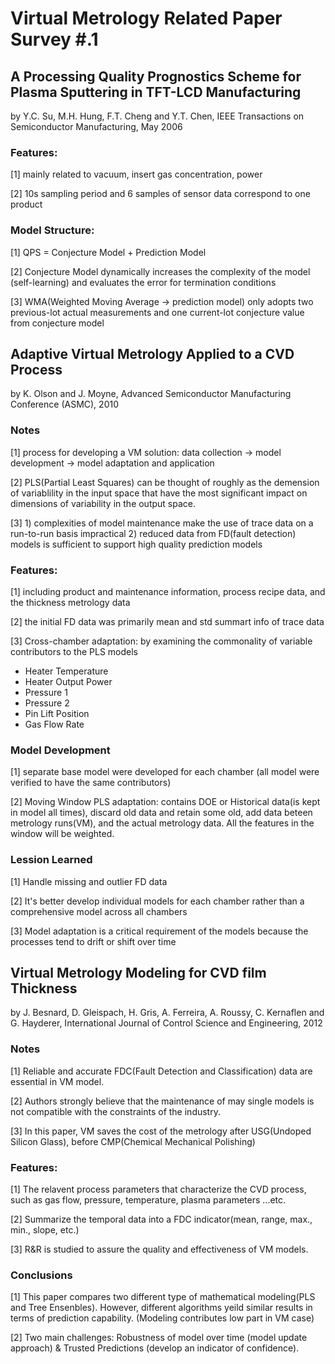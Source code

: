 # Virtual Metrology Related Paper Survey #.1

## A Processing Quality Prognostics Scheme for Plasma Sputtering in TFT-LCD Manufacturing

by Y.C. Su, M.H. Hung, F.T. Cheng and Y.T. Chen, IEEE Transactions on Semiconductor Manufacturing, May 2006 

### Features: 

[1] mainly related to vacuum, insert gas concentration, power

[2] 10s sampling period and 6 samples of sensor data correspond to one product

### Model Structure:

[1] QPS = Conjecture Model + Prediction Model

[2] Conjecture Model dynamically increases the complexity of the model (self-learning) and evaluates the error for termination conditions

[3] WMA(Weighted Moving Average -> prediction model) only adopts two previous-lot actual measurements and one current-lot conjecture value from conjecture model 

## Adaptive Virtual Metrology Applied to a CVD Process

by K. Olson and J. Moyne, Advanced Semiconductor Manufacturing Conference (ASMC), 2010

### Notes

[1] process for developing a VM solution: data collection -> model development -> model adaptation and application

[2] PLS(Partial Least Squares) can be thought of roughly as the demension of variablility in the input space that have the most significant impact on dimensions of variability in the output space.

[3] 1) complexities of model maintenance make the use of trace data on a run-to-run basis impractical 2) reduced data from FD(fault detection) models is sufficient to support  high quality prediction models

### Features:

[1] including product and maintenance information, process recipe data, and the thickness metrology data

[2] the initial FD data was primarily mean and std summart info of trace data

[3] Cross-chamber adaptation: by examining the commonality of variable contributors to the PLS models
- Heater Temperature
- Heater Output Power
- Pressure 1
- Pressure 2
- Pin Lift Position
- Gas Flow Rate

### Model Development

[1] separate base model were developed for each chamber (all model were verified to have the same contributors)

[2] Moving Window PLS adaptation: contains DOE or Historical data(is kept in model all times), discard old data and retain some old, add data beteen metrology runs(VM), and the actual metrology data. All the features in the window will be weighted.

### Lession Learned

[1] Handle missing and outlier FD data

[2] It's better develop individual models for each chamber rather than a comprehensive model across all chambers

[3] Model adaptation is a critical requirement of the models because the processes tend to drift or shift over time

## Virtual Metrology Modeling for CVD film Thickness

by J. Besnard, D. Gleispach, H. Gris, A. Ferreira, A. Roussy, C. Kernaflen and G. Hayderer, International Journal of Control Science and Engineering, 2012

### Notes

[1] Reliable and accurate FDC(Fault Detection and Classification) data are essential in VM model.

[2] Authors strongly believe that the maintenance of may single models is not compatible with the constraints of the industry.

[3] In this paper, VM saves the cost of the metrology after USG(Undoped Silicon Glass), before CMP(Chemical Mechanical Polishing)

### Features:

[1] The relavent process parameters that characterize the CVD process, such as gas flow, pressure, temperature, plasma parameters ...etc.

[2] Summarize the temporal data into a FDC indicator(mean, range, max., min., slope, etc.)

[3] R&R is studied to assure the quality and effectiveness of VM models.

### Conclusions

[1] This paper compares two different type of mathematical modeling(PLS and Tree Ensenbles). However, different algorithms yeild similar results in terms of prediction capability. (Modeling contributes low part in VM case)

[2] Two main challenges: Robustness of model over time (model update approach) & Trusted Predictions (develop  an indicator of confidence).

